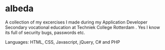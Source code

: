 # albeda
A collection of my excercises I made during my Application Developer Secondary vocational education at Techniek College Rotterdam . Yes I know its full of security bugs, passwords etc.

Languages: HTML, CSS, Javascript, jQuery, C# and PHP
